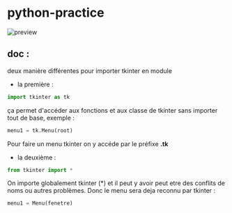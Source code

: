 # python-practice

![preview](https://user-images.githubusercontent.com/98839796/227801190-b74be45a-5be0-430e-b749-307c1e5d0d13.png)

## doc :

deux manière différentes pour importer tkinter en module

- la première :

``` PYTHON
import tkinter as tk
```
ça permet d'accéder aux fonctions et aux classe de tkinter sans importer tout de base, exemple :
``` PYTHON
menu1 = tk.Menu(root)
```
Pour faire un menu tkinter on y accéde par le préfixe **.tk**

- la deuxième :
``` PYTHON
from tkinter import *
```
On importe globalement tkinter (*) et il peut y avoir peut etre des conflits de noms ou autres problèmes. Donc le menu sera deja reconnu par tkinter : 
``` PYTHON
menu1 = Menu(fenetre)
```